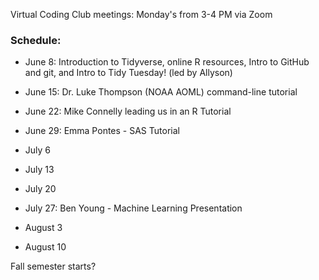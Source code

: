 Virtual Coding Club meetings: Monday's from 3-4 PM via Zoom

### Schedule:

- June 8: Introduction to Tidyverse, online R resources, Intro to GitHub and git, and Intro to Tidy Tuesday! (led by Allyson)
- June 15: Dr. Luke Thompson (NOAA AOML) command-line tutorial
- June 22: Mike Connelly leading us in an R Tutorial
- June 29: Emma Pontes - SAS Tutorial

- July 6
- July 13
- July 20
- July 27: Ben Young - Machine Learning Presentation

- August 3
- August 10

Fall semester starts?
